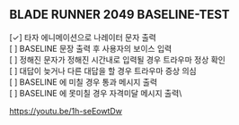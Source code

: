 ## BLADE RUNNER 2049 BASELINE-TEST

[✓] 타자 에니메이션으로 나레이터 문자 출력\
[ ] BASELINE 문장 출력 후 사용자의 보이스 입력\
[ ] 정해진 문자가 정해진 시간내로 입력될 경우 트라우마 정상 확인\
[ ] 대답이 늦거나 다른 대답을 할 경우 트라우마 증상 의심\
[ ] BASELINE 에 미칠 경우 통과 메시지 출력\
[ ] BASELINE 에 못미칠 경우 자격미달 메시지 출력\

https://youtu.be/1h-seEowtDw